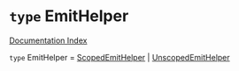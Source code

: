 # `type` EmitHelper

[Documentation Index](../README.md)

`type` EmitHelper = [ScopedEmitHelper](../interface.ScopedEmitHelper/README.md) | [UnscopedEmitHelper](../interface.UnscopedEmitHelper/README.md)
